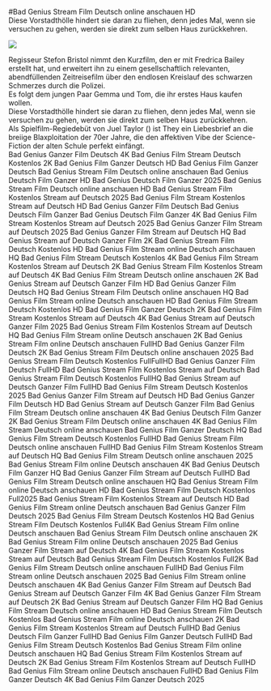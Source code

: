 #Bad Genius Stream Film Deutsch online anschauen HD  
Diese Vorstadthölle hindert sie daran zu fliehen, denn jedes Mal, wenn sie versuchen zu gehen, werden sie direkt zum selben Haus zurückkehren.  
  
[![](https://i.imgur.com/qSNzIqt.png)](https://movie.rssnews.media/veIWJpJEo.php)  
  
Regisseur Stefon Bristol nimmt den Kurzfilm, den er mit Fredrica Bailey erstellt hat, und erweitert ihn zu einem gesellschaftlich relevanten, abendfüllenden Zeitreisefilm über den endlosen Kreislauf des schwarzen Schmerzes durch die Polizei.  
Es folgt dem jungen Paar Gemma und Tom, die ihr erstes Haus kaufen wollen.  
Diese Vorstadthölle hindert sie daran zu fliehen, denn jedes Mal, wenn sie versuchen zu gehen, werden sie direkt zum selben Haus zurückkehren.  
Als Spielfilm-Regiedebüt von Juel Taylor () ist They  ein Liebesbrief an die breiige Blaxploitation der 70er Jahre, die den affektiven Vibe der Science-Fiction der alten Schule perfekt einfängt.  
Bad Genius Ganzer Film Deutsch 4K
Bad Genius Film Stream Deutsch Kostenlos 2K
Bad Genius Film Ganzer Deutsch HD
Bad Genius Film Ganzer Deutsch
Bad Genius Stream Film Deutsch online anschauen
Bad Genius Deutsch Film Ganzer HD
Bad Genius Deutsch Film Ganzer 2025
Bad Genius Stream Film Deutsch online anschauen HD
Bad Genius Stream Film Kostenlos Stream auf Deutsch 2025
Bad Genius Film Stream Kostenlos Stream auf Deutsch HD
Bad Genius Ganzer Film Deutsch
Bad Genius Deutsch Film Ganzer
Bad Genius Deutsch Film Ganzer 4K
Bad Genius Film Stream Kostenlos Stream auf Deutsch 2025
Bad Genius Ganzer Film Stream auf Deutsch 2025
Bad Genius Ganzer Film Stream auf Deutsch HQ
Bad Genius Stream auf Deutsch Ganzer Film 2K
Bad Genius Stream Film Deutsch Kostenlos HD
Bad Genius Film Stream online Deutsch anschauen HQ
Bad Genius Film Stream Deutsch Kostenlos 4K
Bad Genius Film Stream Kostenlos Stream auf Deutsch 2K
Bad Genius Stream Film Kostenlos Stream auf Deutsch 4K
Bad Genius Film Stream Deutsch online anschauen 2K
Bad Genius Stream auf Deutsch Ganzer Film HD
Bad Genius Ganzer Film Deutsch HQ
Bad Genius Stream Film Deutsch online anschauen HQ
Bad Genius Film Stream online Deutsch anschauen HD
Bad Genius Film Stream Deutsch Kostenlos HD
Bad Genius Film Ganzer Deutsch 2K
Bad Genius Film Stream Kostenlos Stream auf Deutsch 4K
Bad Genius Stream auf Deutsch Ganzer Film 2025
Bad Genius Stream Film Kostenlos Stream auf Deutsch HQ
Bad Genius Film Stream online Deutsch anschauen 2K
Bad Genius Stream Film online Deutsch anschauen FullHD
Bad Genius Ganzer Film Deutsch 2K
Bad Genius Stream Film Deutsch online anschauen 2025
Bad Genius Stream Film Deutsch Kostenlos FullFullHD
Bad Genius Ganzer Film Deutsch FullHD
Bad Genius Stream Film Kostenlos Stream auf Deutsch
Bad Genius Stream Film Deutsch Kostenlos FullHQ
Bad Genius Stream auf Deutsch Ganzer Film FullHD
Bad Genius Film Stream Deutsch Kostenlos 2025
Bad Genius Ganzer Film Stream auf Deutsch HD
Bad Genius Ganzer Film Deutsch HD
Bad Genius Stream auf Deutsch Ganzer Film
Bad Genius Film Stream Deutsch online anschauen 4K
Bad Genius Deutsch Film Ganzer 2K
Bad Genius Stream Film Deutsch online anschauen 4K
Bad Genius Film Stream Deutsch online anschauen
Bad Genius Film Ganzer Deutsch HQ
Bad Genius Film Stream Deutsch Kostenlos FullHD
Bad Genius Stream Film Deutsch online anschauen FullHD
Bad Genius Film Stream Kostenlos Stream auf Deutsch HQ
Bad Genius Film Stream Deutsch online anschauen 2025
Bad Genius Stream Film online Deutsch anschauen 4K
Bad Genius Deutsch Film Ganzer HQ
Bad Genius Ganzer Film Stream auf Deutsch FullHD
Bad Genius Film Stream Deutsch online anschauen HQ
Bad Genius Stream Film online Deutsch anschauen HD
Bad Genius Stream Film Deutsch Kostenlos Full2025
Bad Genius Stream Film Kostenlos Stream auf Deutsch HD
Bad Genius Film Stream online Deutsch anschauen
Bad Genius Ganzer Film Deutsch 2025
Bad Genius Film Stream Deutsch Kostenlos HQ
Bad Genius Stream Film Deutsch Kostenlos Full4K
Bad Genius Stream Film online Deutsch anschauen
Bad Genius Stream Film Deutsch online anschauen 2K
Bad Genius Stream Film online Deutsch anschauen 2025
Bad Genius Ganzer Film Stream auf Deutsch 4K
Bad Genius Film Stream Kostenlos Stream auf Deutsch
Bad Genius Stream Film Deutsch Kostenlos Full2K
Bad Genius Film Stream Deutsch online anschauen FullHD
Bad Genius Film Stream online Deutsch anschauen 2025
Bad Genius Film Stream online Deutsch anschauen 4K
Bad Genius Ganzer Film Stream auf Deutsch
Bad Genius Stream auf Deutsch Ganzer Film 4K
Bad Genius Ganzer Film Stream auf Deutsch 2K
Bad Genius Stream auf Deutsch Ganzer Film HQ
Bad Genius Film Stream Deutsch online anschauen HD
Bad Genius Stream Film Deutsch Kostenlos
Bad Genius Stream Film online Deutsch anschauen 2K
Bad Genius Film Stream Kostenlos Stream auf Deutsch FullHD
Bad Genius Deutsch Film Ganzer FullHD
Bad Genius Film Ganzer Deutsch FullHD
Bad Genius Film Stream Deutsch Kostenlos
Bad Genius Stream Film online Deutsch anschauen HQ
Bad Genius Stream Film Kostenlos Stream auf Deutsch 2K
Bad Genius Stream Film Kostenlos Stream auf Deutsch FullHD
Bad Genius Film Stream online Deutsch anschauen FullHD
Bad Genius Film Ganzer Deutsch 4K
Bad Genius Film Ganzer Deutsch 2025